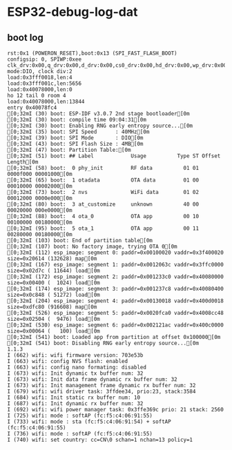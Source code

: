 
# ESP32-debug-log-dat

## boot log  


    rst:0x1 (POWERON_RESET),boot:0x13 (SPI_FAST_FLASH_BOOT)
    configsip: 0, SPIWP:0xee
    clk_drv:0x00,q_drv:0x00,d_drv:0x00,cs0_drv:0x00,hd_drv:0x00,wp_drv:0x00
    mode:DIO, clock div:2
    load:0x3fff0018,len:4
    load:0x3fff001c,len:5656
    load:0x40078000,len:0
    ho 12 tail 0 room 4
    load:0x40078000,len:13844
    entry 0x40078fc4
    [0;32mI (30) boot: ESP-IDF v3.0.7 2nd stage bootloader[0m
    [0;32mI (30) boot: compile time 09:04:31[0m
    [0;32mI (30) boot: Enabling RNG early entropy source...[0m
    [0;32mI (35) boot: SPI Speed      : 40MHz[0m
    [0;32mI (39) boot: SPI Mode       : DIO[0m
    [0;32mI (43) boot: SPI Flash Size : 4MB[0m
    [0;32mI (47) boot: Partition Table:[0m
    [0;32mI (51) boot: ## Label            Usage          Type ST Offset   Length[0m
    [0;32mI (58) boot:  0 phy_init         RF data          01 01 0000f000 00001000[0m
    [0;32mI (65) boot:  1 otadata          OTA data         01 00 00010000 00002000[0m
    [0;32mI (73) boot:  2 nvs              WiFi data        01 02 00012000 0000e000[0m
    [0;32mI (80) boot:  3 at_customize     unknown          40 00 00020000 000e0000[0m
    [0;32mI (88) boot:  4 ota_0            OTA app          00 10 00100000 00180000[0m
    [0;32mI (95) boot:  5 ota_1            OTA app          00 11 00280000 00180000[0m
    [0;32mI (103) boot: End of partition table[0m
    [0;32mI (107) boot: No factory image, trying OTA 0[0m
    [0;32mI (112) esp_image: segment 0: paddr=0x00100020 vaddr=0x3f400020 size=0x20614 (132628) map[0m
    [0;32mI (167) esp_image: segment 1: paddr=0x0012063c vaddr=0x3ffc0000 size=0x02d7c ( 11644) load[0m
    [0;32mI (172) esp_image: segment 2: paddr=0x001233c0 vaddr=0x40080000 size=0x00400 (  1024) load[0m
    [0;32mI (174) esp_image: segment 3: paddr=0x001237c8 vaddr=0x40080400 size=0x0c848 ( 51272) load[0m
    [0;32mI (204) esp_image: segment 4: paddr=0x00130018 vaddr=0x400d0018 size=0xdfc80 (916608) map[0m
    [0;32mI (526) esp_image: segment 5: paddr=0x0020fca0 vaddr=0x4008cc48 size=0x02504 (  9476) load[0m
    [0;32mI (530) esp_image: segment 6: paddr=0x002121ac vaddr=0x400c0000 size=0x00064 (   100) load[0m
    [0;32mI (541) boot: Loaded app from partition at offset 0x100000[0m
    [0;32mI (541) boot: Disabling RNG early entropy source...[0m
    1.1.3
    I (662) wifi: wifi firmware version: 703e53b
    I (663) wifi: config NVS flash: enabled
    I (663) wifi: config nano formating: disabled
    I (673) wifi: Init dynamic tx buffer num: 32
    I (673) wifi: Init data frame dynamic rx buffer num: 32
    I (673) wifi: Init management frame dynamic rx buffer num: 32
    I (679) wifi: wifi driver task: 3ffdee34, prio:23, stack:3584
    I (684) wifi: Init static rx buffer num: 10
    I (687) wifi: Init dynamic rx buffer num: 32
    I (692) wifi: wifi power manager task: 0x3ffe369c prio: 21 stack: 2560
    I (725) wifi: mode : softAP (fc:f5:c4:06:91:55)
    I (733) wifi: mode : sta (fc:f5:c4:06:91:54) + softAP (fc:f5:c4:06:91:55)
    I (736) wifi: mode : softAP (fc:f5:c4:06:91:55)
    I (740) wifi: set country: cc=CN\0 schan=1 nchan=13 policy=1